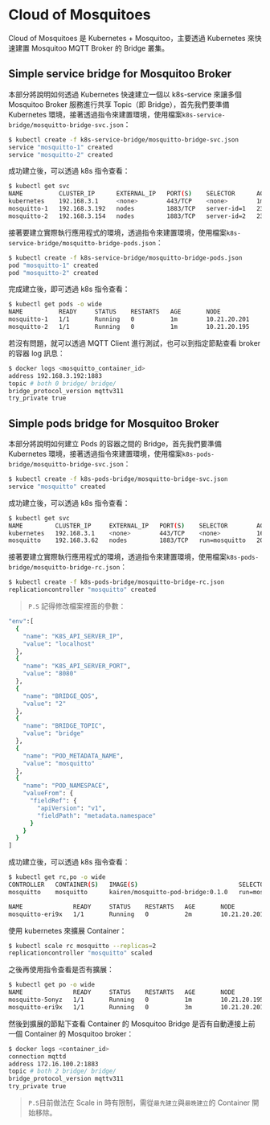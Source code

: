 # Cloud of Mosquitoes
Cloud of Mosquitoes 是 Kubernetes + Mosquitoo，主要透過 Kubernetes 來快速建置 Mosquitoo MQTT Broker 的 Bridge 叢集。

## Simple service bridge for Mosquitoo Broker
本部分將說明如何透過 Kubernetes 快速建立一個以 k8s-service 來讓多個 Mosquitoo Broker 服務進行共享 Topic（即 Bridge），首先我們要準備 Kubernetes 環境，接著透過指令來建置環境，使用檔案```k8s-service-bridge/mosquitto-bridge-svc.json```：
```sh
$ kubectl create -f k8s-service-bridge/mosquitto-bridge-svc.json
service "mosquitto-1" created
service "mosquitto-2" created
```

成功建立後，可以透過 k8s 指令查看：
```sh
$ kubectl get svc
NAME          CLUSTER_IP      EXTERNAL_IP   PORT(S)    SELECTOR      AGE
kubernetes    192.168.3.1     <none>        443/TCP    <none>        1m
mosquitto-1   192.168.3.192   nodes         1883/TCP   server-id=1   23s
mosquitto-2   192.168.3.154   nodes         1883/TCP   server-id=2   23s
```

接著要建立實際執行應用程式的環境，透過指令來建置環境，使用檔案```k8s-service-bridge/mosquitto-bridge-pods.json```：
```sh
$ kubectl create -f k8s-service-bridge/mosquitto-bridge-pods.json
pod "mosquitto-1" created
pod "mosquitto-2" created
```

完成建立後，即可透過 k8s 指令查看：
```sh
$ kubectl get pods -o wide
NAME          READY     STATUS    RESTARTS   AGE       NODE
mosquitto-1   1/1       Running   0          1m        10.21.20.201
mosquitto-2   1/1       Running   0          1m        10.21.20.195
```

若沒有問題，就可以透過 MQTT Client 進行測試，也可以到指定節點查看 broker 的容器 log 訊息：
```sh
$ docker logs <mosquitto_container_id>
address 192.168.3.192:1883
topic # both 0 bridge/ bridge/
bridge_protocol_version mqttv311
try_private true
```

## Simple pods bridge for Mosquitoo Broker
本部分將說明如何建立 Pods 的容器之間的 Bridge，首先我們要準備 Kubernetes 環境，接著透過指令來建置環境，使用檔案```k8s-pods-bridge/mosquitto-bridge-svc.json```：
```sh
$ kubectl create -f k8s-pods-bridge/mosquitto-bridge-svc.json
service "mosquitto" created
```

成功建立後，可以透過 k8s 指令查看：
```sh
$ kubectl get svc
NAME         CLUSTER_IP     EXTERNAL_IP   PORT(S)    SELECTOR        AGE
kubernetes   192.168.3.1    <none>        443/TCP    <none>          16h
mosquitto    192.168.3.62   nodes         1883/TCP   run=mosquitto   20s
```

接著要建立實際執行應用程式的環境，透過指令來建置環境，使用檔案```k8s-pods-bridge/mosquitto-bridge-rc.json```：
```sh
$ kubectl create -f k8s-pods-bridge/mosquitto-bridge-rc.json
replicationcontroller "mosquitto" created
```
> ```P.S``` 記得修改檔案裡面的參數：
```sh
"env":[
  {
    "name": "K8S_API_SERVER_IP",
    "value": "localhost"
  },
  {
    "name": "K8S_API_SERVER_PORT",
    "value": "8080"
  },
  {
    "name": "BRIDGE_QOS",
    "value": "2"
  },
  {
    "name": "BRIDGE_TOPIC",
    "value": "bridge"
  },
  {
    "name": "POD_METADATA_NAME",
    "value": "mosquitto"
  },
  {
    "name": "POD_NAMESPACE",
    "valueFrom": {
      "fieldRef": {
        "apiVersion": "v1",
        "fieldPath": "metadata.namespace"
      }
    }
  }
]
```

成功建立後，可以透過 k8s 指令查看：
```sh
$ kubectl get rc,po -o wide
CONTROLLER   CONTAINER(S)   IMAGE(S)                            SELECTOR        REPLICAS   AGE
mosquitto    mosquitto      kairen/mosquitto-pod-bridge:0.1.0   run=mosquitto   2          2m

NAME              READY     STATUS    RESTARTS   AGE       NODE
mosquitto-eri9x   1/1       Running   0          2m        10.21.20.201
```

使用 kubernetes 來擴展 Container：
```sh
$ kubectl scale rc mosquitto --replicas=2
replicationcontroller "mosquitto" scaled
```

之後再使用指令查看是否有擴展：
```sh
$ kubectl get po -o wide
NAME              READY     STATUS    RESTARTS   AGE       NODE
mosquitto-5onyz   1/1       Running   0          1m        10.21.20.195
mosquitto-eri9x   1/1       Running   0          3m        10.21.20.201
```

然後到擴展的節點下查看 Container 的 Mosquitoo Bridge 是否有自動連接上前一個 Container 的 Mosquitoo broker：
```sh
$ docker logs <container_id>
connection mqttd
address 172.16.100.2:1883
topic # both 2 bridge/ bridge/
bridge_protocol_version mqttv311
try_private true
```
> ```P.S```目前做法在 Scale in 時有限制，需從```最先建立```與```最晚建立```的 Container 開始移除。
